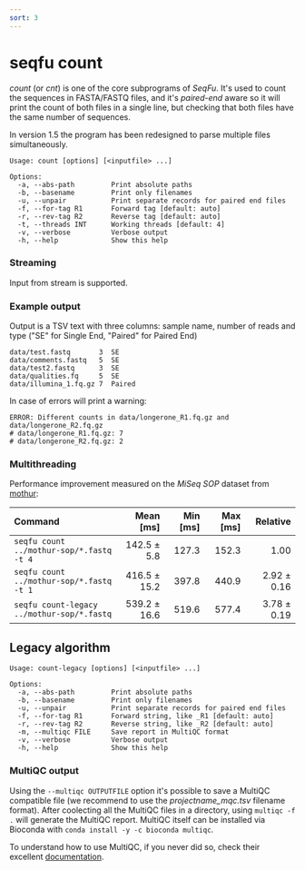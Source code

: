 ```yaml
---
sort: 3
---
```

# seqfu count

*count* (or *cnt*) is one of the core subprograms of *SeqFu*.
It's used to count the sequences in FASTA/FASTQ files, and it's _paired-end_ aware so 
it will print the count of both files in a single line, but checking that both
files have the same number of sequences.

In version 1.5 the program has been redesigned to parse multiple files simultaneously.

```text
Usage: count [options] [<inputfile> ...]

Options:
  -a, --abs-path         Print absolute paths
  -b, --basename         Print only filenames
  -u, --unpair           Print separate records for paired end files
  -f, --for-tag R1       Forward tag [default: auto]
  -r, --rev-tag R2       Reverse tag [default: auto]
  -t, --threads INT      Working threads [default: 4]
  -v, --verbose          Verbose output
  -h, --help             Show this help
```



### Streaming

Input from stream is supported.

### Example output

Output is a TSV text with three columns: sample name, number of reads and type ("SE" for Single End, "Paired" for Paired End)

```text
data/test.fastq       3  SE
data/comments.fastq   5  SE
data/test2.fastq      3  SE
data/qualities.fq     5  SE
data/illumina_1.fq.gz 7  Paired
```

In case of errors will print a warning:
```text
ERROR: Different counts in data/longerone_R1.fq.gz and data/longerone_R2.fq.gz
# data/longerone_R1.fq.gz: 7
# data/longerone_R2.fq.gz: 2
```


### Multithreading

Performance improvement measured on the _MiSeq SOP_ dataset from [mothur](https://mothur.org): 

| Command | Mean [ms] | Min [ms] | Max [ms] | Relative |
|:---|---:|---:|---:|---:|
| `seqfu count ../mothur-sop/*.fastq -t 4`   | 142.5 ± 5.8  | 127.3 | 152.3 | 1.00        |
| `seqfu count ../mothur-sop/*.fastq -t 1`   | 416.5 ± 15.2 | 397.8 | 440.9 | 2.92 ± 0.16 |
| `seqfu count-legacy ../mothur-sop/*.fastq` | 539.2 ± 16.6 | 519.6 | 577.4 | 3.78 ± 0.19 |


## Legacy algorithm 


```text
Usage: count-legacy [options] [<inputfile> ...]

Options:
  -a, --abs-path         Print absolute paths
  -b, --basename         Print only filenames
  -u, --unpair           Print separate records for paired end files
  -f, --for-tag R1       Forward string, like _R1 [default: auto]
  -r, --rev-tag R2       Reverse string, like _R2 [default: auto]
  -m, --multiqc FILE     Save report in MultiQC format
  -v, --verbose          Verbose output
  -h, --help             Show this help
```

### MultiQC output

Using the  `--multiqc OUTPUTFILE` option it's possible to save a MultiQC compatible file (we recommend to use the *projectname_mqc.tsv* filename format).
After coolecting all the MultiQC files in a directory, using `multiqc -f .` will generate the MultiQC report.
MultiQC itself can be installed via Bioconda with `conda install -y -c bioconda multiqc`.

To understand how to use MultiQC, if you never did so, check their excellent [documentation](https://multiqc.info).